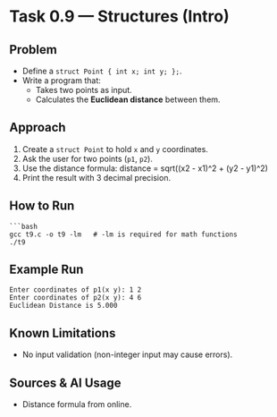 # Task 0.9 — Structures (Intro)

## Problem
- Define a `struct Point { int x; int y; };`.
- Write a program that:
  - Takes two points as input.
  - Calculates the **Euclidean distance** between them.

## Approach
1. Create a `struct Point` to hold `x` and `y` coordinates.
2. Ask the user for two points (`p1`, `p2`).
3. Use the distance formula:
    distance = sqrt((x2 - x1)^2 + (y2 - y1)^2)
4. Print the result with 3 decimal precision.

## How to Run
    ```bash
    gcc t9.c -o t9 -lm   # -lm is required for math functions
    ./t9
    
## Example Run
    Enter coordinates of p1(x y): 1 2
    Enter coordinates of p2(x y): 4 6
    Euclidean Distance is 5.000

## Known Limitations
- No input validation (non-integer input may cause errors).
    
## Sources & AI Usage
- Distance formula from online.
